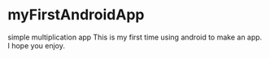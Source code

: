 # myFirstAndroidApp
simple multiplication app
This is my first time using android to make an app.
I hope you enjoy.
